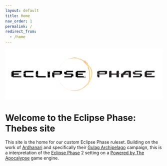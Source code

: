 ```yaml
---
layout: default
title: Home
nav_order: 1
permalink: /
redirect_from:
  - /home
---
```


![Eclipse Phase Logo](../images/EclipsePhase_Logo_Black.jpeg)

# Welcome to the Eclipse Phase: Thebes site

This site is the home for our custom Eclipse Phase ruleset. Building on the work of [Ardhanari](zhttps://www.obsidianportal.com/profile/ardhanari) and specifically their [Gulag Archipelago](https://eclipse-phase-apocalypse.obsidianportal.com/wikis/main-page) campaign, this is a interpretation of the [Eclipse Phase](https://eclipsephase.com/) 2 setting on a [Powered by The Apocalypse](http://apocalypse-world.com/pbta/policy) game engine.
